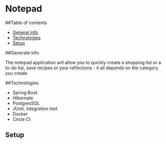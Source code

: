 # Notepad

##Table of contents
* [General info](#generate-info)
* [Technologies](#technologies) 
* [Setup](#setup)

##Generate info 

The notepad application will allow you to quickly create a shopping list or a to-do list,
save recipes or your reflections - it all depends on the category you create
  
##Technologies

* Spring Boot
* Hibernate
* PostgresSQL
* JUnit, integration test
* Docker
* Circle CI

## Setup
